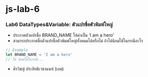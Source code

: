 # js-lab-6
### Lab6 DataTypes&Variable: ตัวแปรชื่อตัวพิมพ์ใหญ่
- ประกาศตัวแปรชื่อ BRAND_NAME ให้ค่าเป็น ‘I am a hero’
- สามารถประกาศชื่อตัวแปรชื่อตัวพิมพ์ใหญ่ทั้งหมดได้หรือไม่ ถ้าได้นิยมใช้ในกรณีอะไร

```JavaScript
// Example
let BRAND_NAME = 'I am a hero'
// ได้ นิยมใช้ในกรณี...
```
- ศิรวิชญ์ ประสิทธิเวชานนท์ (เอม)